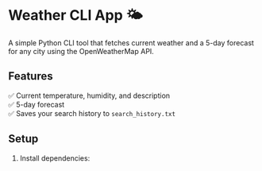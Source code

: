 # Weather CLI App 🌤️

A simple Python CLI tool that fetches current weather and a 5-day forecast for any city using the OpenWeatherMap API.

## Features
✅ Current temperature, humidity, and description  
✅ 5-day forecast  
✅ Saves your search history to `search_history.txt`

## Setup

1. Install dependencies:
